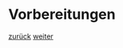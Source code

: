 Vorbereitungen
===



[zurück](https://github.com/JohnnyW74/DevOpsCon2019/blob/master/doc/02-agenda.md) [weiter](https://github.com/JohnnyW74/DevOpsCon2019/blob/master/doc/04-terraform.md)
